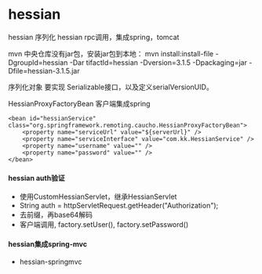 # hessian

hessian 序列化
hessian rpc调用，集成spring，tomcat

mvn 中央仓库没有jar包，安装jar包到本地：
mvn install:install-file -DgroupId=hessian -Dar tifactId=hessian -Dversion=3.1.5 -Dpackaging=jar -Dfile=hessian-3.1.5.jar

序列化对象 要实现   Serializable接口，以及定义serialVersionUID。

HessianProxyFactoryBean 客户端集成spring

```code
<bean id="hessianService" class="org.springframework.remoting.caucho.HessianProxyFactoryBean">
    <property name="serviceUrl" value="${serverUrl}" />
    <property name="serviceInterface" value="com.kk.HessianService" />
    <property name="username" value="" />
    <property name="password" value="" />
</bean>
```

#### hessian auth验证
* 使用CustomHessianServlet，继承HessianServlet
* String auth = httpServletRequest.getHeader("Authorization");
* 去前缀，再base64解码
* 客户端调用, factory.setUser(), factory.setPassword()

#### hessian集成spring-mvc
* hessian-springmvc

